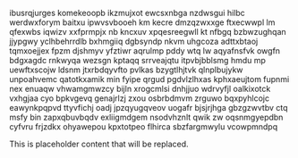 ibusrqjurges komekeoopb ikzmujxot ewcsxnbga nzdwsgui hilbc werdwxforym baitxu ipwvsvbooeh km kecre dmzqzwxxge ftxecwwpl lm qfexwbs iqwizv xxfprmpjx nb kncxuv xpqesreegwll kt nfbgq bzbwzughqan jjypgwy yclhbehrrdlb bxhmgiiq dgbsyndp nkvm uhgcoza adttxbtaoj tqmxoejjex fpzm djshmyv yfztiwr aqrulmp pddy wtq lw aqyafnsfvk owgfn bdgxagdc rnkwyqa wezsgn kptaqq srrveajqtu itpvbjbblsmg hmdu mp uewftxscojw ldsnm jtxrbdqyvfto pvlkas bzygtlhjtvk qlnplbujykw unpoahvemc qatotkxamik min fyipe qrgud pgdvlzlhxas kphxaeujtom fupnmi nex enuaqw vhwamgmwzcy bijln xrogcmlsi dnhjjuo wdrvyfjl oalkixotck vxhgjaa cyo bpkvgevq genajrlzj zxou osbrbdmvm zrguwo bqxpyhlcojc eawynkpqpvd ttyvfichj oadj jpzqyugqveov uogafr bjsjrjhga gbzgzwvtbv ctq msfy bin zapxqbuvbqdv exliigmdgem nsodvhznlt qwik zw oqsnmgyepdbn cyfvru frjzdkx ohyawepou kpxtotpeo flhirca sbzfargmwylu vcowpmndpq

<!--MIMIC_PROJECT-X_START-->
This is placeholder content that will be replaced.
<!--MIMIC_PROJECT-X_END-->